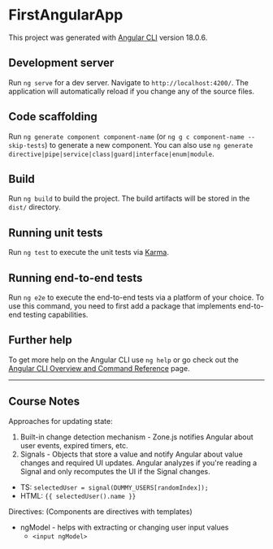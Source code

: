 # FirstAngularApp

This project was generated with [Angular CLI](https://github.com/angular/angular-cli) version 18.0.6.

## Development server

Run `ng serve` for a dev server. Navigate to `http://localhost:4200/`. The application will automatically reload if you change any of the source files.

## Code scaffolding

Run `ng generate component component-name` (or `ng g c component-name --skip-tests`) to generate a new component. You can also use `ng generate directive|pipe|service|class|guard|interface|enum|module`.

## Build

Run `ng build` to build the project. The build artifacts will be stored in the `dist/` directory.

## Running unit tests

Run `ng test` to execute the unit tests via [Karma](https://karma-runner.github.io).

## Running end-to-end tests

Run `ng e2e` to execute the end-to-end tests via a platform of your choice. To use this command, you need to first add a package that implements end-to-end testing capabilities.

## Further help

To get more help on the Angular CLI use `ng help` or go check out the [Angular CLI Overview and Command Reference](https://angular.dev/tools/cli) page.

---

## Course Notes

Approaches for updating state:

1. Built-in change detection mechanism - Zone.js notifies Angular about user events, expired timers, etc.
2. Signals - Objects that store a value and notify Angular about value changes and required UI updates. Angular analyzes if you're reading a Signal and only recomputes the UI if the Signal changes.

- TS: `selectedUser = signal(DUMMY_USERS[randomIndex]);`
- HTML: `{{ selectedUser().name }}`

Directives:
(Components are directives with templates)

- ngModel - helps with extracting or changing user input values
  - `<input ngModel>`
